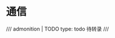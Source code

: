 <!-- SPDX-License-Identifier: CC-BY-NC-ND-4.0 -->

# 通信

/// admonition | TODO
    type: todo
待转录
///
